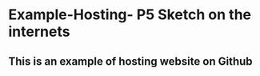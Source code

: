 # Example-Hosting- P5 Sketch on the internets

<h2> This is an example of hosting website on Github  </h2>
